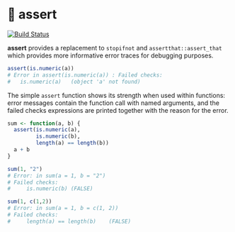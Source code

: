 # :eyes: assert

[![Build Status](https://travis-ci.org/OlivierBinette/assert.svg?branch=master)](https://travis-ci.org/OlivierBinette/assert)

**assert** provides a replacement to `stopifnot` and `assertthat::assert_that` which provides more informative error traces for debugging purposes. 

```r
assert(is.numeric(a))
# Error in assert(is.numeric(a)) : Failed checks: 
#	is.numeric(a)	(object 'a' not found)
```

The simple `assert` function shows its strength when used within functions: error messages contain the function call with named arguments, and the failed checks expressions are printed together with the reason for the error.

```r
sum <- function(a, b) {
  assert(is.numeric(a),
         is.numeric(b),
         length(a) == length(b))
  a + b
}

sum(1, "2")
# Error: in sum(a = 1, b = "2")
# Failed checks: 
#	  is.numeric(b)	(FALSE) 

sum(1, c(1,2))
# Error: in sum(a = 1, b = c(1, 2))
# Failed checks: 
#	  length(a) == length(b)	(FALSE) 

```
